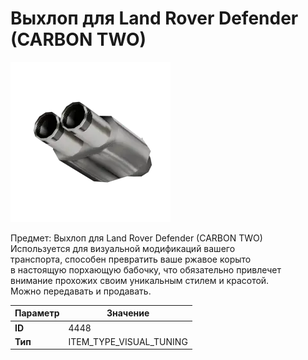 # Выхлоп для Land Rover Defender (CARBON TWO)

![Item Image](../img/4448.webp?raw=true)

Предмет: Выхлоп для Land Rover Defender (CARBON TWO)<br>Используется для визуальной модификаций вашего<br>транспорта, способен превратить ваше ржавое корыто<br>в настоящую порхающую бабочку, что обязательно привлечет<br>внимание прохожих своим уникальным стилем и красотой.<br>Можно передавать и продавать.


| Параметр | Значение |
|----------|----------|
| **ID** | 4448 |
| **Тип** | ITEM_TYPE_VISUAL_TUNING |

